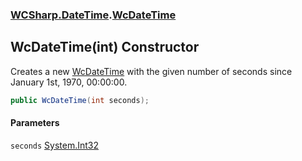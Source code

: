 ### [WCSharp.DateTime](WCSharp.DateTime.md 'WCSharp.DateTime').[WcDateTime](WCSharp.DateTime.WcDateTime.md 'WCSharp.DateTime.WcDateTime')

## WcDateTime(int) Constructor

Creates a new [WcDateTime](WCSharp.DateTime.WcDateTime.md 'WCSharp.DateTime.WcDateTime') with the given number of seconds since January 1st, 1970, 00:00:00.

```csharp
public WcDateTime(int seconds);
```
#### Parameters

<a name='WCSharp.DateTime.WcDateTime.WcDateTime(int).seconds'></a>

`seconds` [System.Int32](https://docs.microsoft.com/en-us/dotnet/api/System.Int32 'System.Int32')
